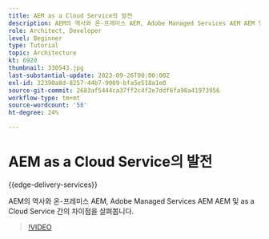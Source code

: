```yaml
---
title: AEM as a Cloud Service의 발전
description: AEM의 역사와 온-프레미스 AEM, Adobe Managed Services AEM AEM 및 as a Cloud Service 간의 차이점을 살펴봅니다.
role: Architect, Developer
level: Beginner
type: Tutorial
topic: Architecture
kt: 6920
thumbnail: 330543.jpg
last-substantial-update: 2023-09-26T00:00:00Z
exl-id: 32390a8d-8257-44b7-9009-bfa5e518a1e0
source-git-commit: 2683af5444ca37ff2c4f2e7ddf6fa98a41973956
workflow-type: tm+mt
source-wordcount: '58'
ht-degree: 24%

---
```


# AEM as a Cloud Service의 발전

{{edge-delivery-services}}

AEM의 역사와 온-프레미스 AEM, Adobe Managed Services AEM AEM 및 as a Cloud Service 간의 차이점을 살펴봅니다.

>[!VIDEO](https://video.tv.adobe.com/v/330543?quality=12&learn=on)
